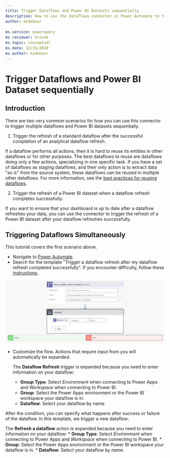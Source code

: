 ```yaml
---
title: Trigger Dataflows and Power BI Datasets sequentially
description: How to use the dataflows connector in Power Automate to trigger dataflows and Power BI datasets sequentially
author: mideboer

ms.service: powerquery
ms.reviewer: kvivek
ms.topic: conceptual
ms.date: 12/15/2020
ms.author: mideboer
---
```

# Trigger Dataflows and Power BI Dataset sequentially

## Introduction
There are two very common scenarios for how you can use this connector to trigger multiple dataflows and Power BI datasets sequentially.

1. Trigger the refresh of a standard dataflow after the successful completion of an analytical dataflow refresh.

If a dataflow performs all actions, then it is hard to reuse its entities in other dataflows or for other purposes. The best dataflows to reuse are dataflows doing only a few actions, specializing in one specific task. If you have a set of dataflows as staging dataflows, and their only action is to extract data "as is" from the source system, these dataflows can be reused in multiple other dataflows. For more information, see the [best practices for reusing dataflows](https://docs.microsoft.com/power-query/dataflows/best-practices-reusing-dataflows).

2. Trigger the refresh of a Power BI dataset when a dataflow refresh completes successfully.

If you want to ensure that your dashboard is up to date after a dataflow refreshes your data, you can use the connector to trigger the refresh of a Power BI dataset after your dataflow refreshes successfully.

## Triggering Dataflows Simultaneously

This tutorial covers the first scenario above.

* Navigate to [Power Automate](https://flow.microsoft.com).
* Search for the template "Trigger a dataflow refresh after my dataflow refresh completed successfully". If you encounter difficulty, follow these [instructions](https://docs.microsoft.com/power-automate/get-started-logic-template).

![overview of simultaneous dataflow](media/emailyesyno.PNG)

* Customize the flow. Actions that require input from you will automatically be expanded.

   The **Dataflow Refresh** trigger is expanded because you need to enter information on your dataflow:
    * **Group Type**: Select *Environment* when connecting to Power Apps and *Workspace* when connecting to Power BI.
    * **Group**: Select the Power Apps environment or the Power BI workspace your dataflow is in.
    * **Dataflow**: Select your dataflow by name.

After the condition, you can specify what happens after success or failure of the dataflow. In this template, we trigger a new dataflow:

   The **Refresh a dataflow** action is expanded because you need to enter information on your dataflow:
    * **Group Type**: Select *Environment* when connecting to Power Apps and *Workspace* when connecting to Power BI.
    * **Group**: Select the Power Apps environment or the Power BI workspace your dataflow is in.
    * **Dataflow**: Select your dataflow by name.
